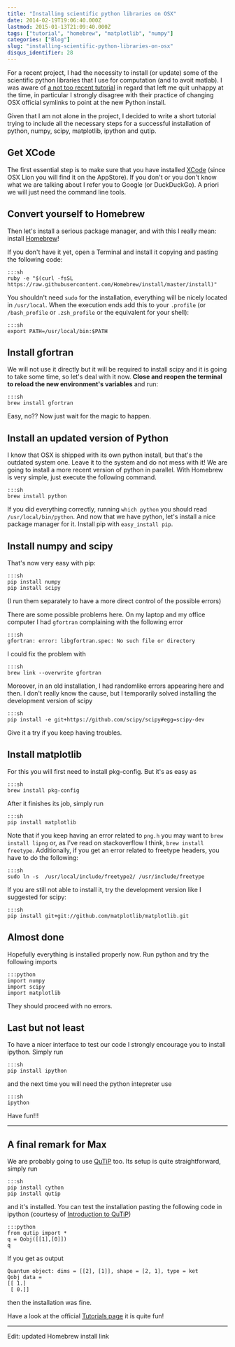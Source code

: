 ```yaml
---
title: "Installing scientific python libraries on OSX"
date: 2014-02-19T19:06:40.000Z
lastmod: 2015-01-13T21:09:40.000Z
tags: ["tutorial", "homebrew", "matplotlib", "numpy"]
categories: ["Blog"]
slug: "installing-scientific-python-libraries-on-osx"
disqus_identifier: 28
---
```


For a recent project, I had the necessity to install (or update) some of the scientific python libraries that I use for computation (and to avoit matlab). I was  aware of [a not too recent tutorial](http://www.thisisthegreenroom.com/2011/installing-python-numpy-scipy-matplotlib-and-ipython-on-lion/) in regard that left me quit unhappy at the time, in particular I strongly disagree with their practice of changing OSX official symlinks to point at the new Python install. 

Given that I am not alone in the project, I decided to write a short tutorial trying to include all the necessary steps for a successful installation of python, numpy, scipy, matplotlib, ipython and qutip.

## Get XCode
The first essential step is to make sure that you have installed [XCode](https://developer.apple.com/xcode/) (since OSX Lion you will find it on the AppStore). If you don't or you don't know what we are talking about I refer you to Google (or DuckDuckGo). A priori we will just need the command line tools.

## Convert yourself to Homebrew
Then let's install a serious package manager, and with this I really mean: install [Homebrew](http://brew.sh)!

If you don't have it yet, open a Terminal and install it copying and pasting the following code:

    :::sh
    ruby -e "$(curl -fsSL https://raw.githubusercontent.com/Homebrew/install/master/install)"

You shouldn't need  `sudo` for the installation, everything will be nicely located in `/usr/local`. When the execution ends add this to your `.profile` (or `/bash_profile` or `.zsh_profile` or the equivalent for your shell):

    :::sh
    export PATH=/usr/local/bin:$PATH

## Install gfortran
We will not use it directly but it will be required to install scipy and it is going to take some time, so let's deal with it now. **Close and reopen the terminal to reload the new environment's variables** and run:

    :::sh
    brew install gfortran

Easy, no?? Now just wait for the magic to happen.

## Install an updated version of Python
I know that OSX is shipped with its own python install, but that's the outdated system one. Leave it to the system and do not mess with it! We are going to install a more recent version of python in parallel. With Homebrew is  very simple, just execute the following command.

    :::sh
    brew install python

If you did everything correctly, running `which python` you should read `/usr/local/bin/python`. And now that we have python, let's install a nice package manager for it. Install pip with `easy_install pip`.

## Install numpy and scipy
That's now very easy with pip:

    :::sh
    pip install numpy
    pip install scipy

(I run them separately to have a more direct control of the possible errors)

There are some possible problems here. On my laptop and my office computer I had `gfortran` complaining with the following error

    :::sh
    gfortran: error: libgfortran.spec: No such file or directory 

I could fix the problem with

    :::sh
    brew link --overwrite gfortran 

Moreover, in an old installation, I had randomlike errors appearing here and then. I don't really know the cause, but I temporarily solved installing the development version of scipy

    :::sh
    pip install -e git+https://github.com/scipy/scipy#egg=scipy-dev

Give it a try if you keep having troubles.

## Install matplotlib
For this you will first need to install pkg-config. But it's as easy as

    :::sh
    brew install pkg-config

After it finishes its job, simply run

    :::sh
    pip install matplotlib

Note that if you keep having an error related to `png.h` you may want to `brew install lipng` or, as I've read on stackoverflow I think, `brew install freetype`. Additionally, if you get an error related to freetype headers, you have to do the following:

    :::sh
    sudo ln -s  /usr/local/include/freetype2/ /usr/include/freetype

If you are still not able to install it, try the development version like I suggested for scipy:

    :::sh
    pip install git+git://github.com/matplotlib/matplotlib.git

## Almost done
Hopefully everything is installed properly now. Run python and try the following imports

    :::python
    import numpy
    import scipy
    import matplotlib

They should proceed with no errors.

## Last but not least
To have a nicer interface to test our code I strongly encourage you to install ipython. Simply run 

    :::sh
    pip install ipython

and the next time you will need the python intepreter use

    :::sh
    ipython

Have fun!!!

- - - - - -

## A final remark for Max
We are probably going to use [QuTiP](http://qutip.org) too. Its setup is quite straightforward, simply run

    :::sh
    pip install cython
    pip install qutip

and it's installed. You can test the installation pasting the following code in ipython (courtesy of [Introduction to QuTiP](http://nbviewer.ipython.org/github/jrjohansson/qutip-lectures/blob/master/Lecture-0-Introduction-to-QuTiP.ipynb))

    :::python
    from qutip import *
    q = Qobj([[1],[0]])
    q

If you get as output 

    Quantum object: dims = [[2], [1]], shape = [2, 1], type = ket
    Qobj data =
    [[ 1.]
     [ 0.]]

then the installation was fine.

Have a look at the official [Tutorials page](http://qutip.org/tutorials.html) it is quite fun!

- - - - - -
Edit: updated Homebrew install link